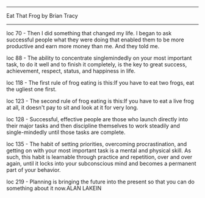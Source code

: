 ______________________________

  Eat That Frog
  by Brian Tracy
______________________________

 loc 70 - Then I did something that changed my life. I began to ask successful people what they were doing that enabled them to be more productive and earn more money than me. And they told me.

 loc 88 - The ability to concentrate singlemindedly on your most important task, to do it well and to finish it completely, is the key to great success, achievement, respect, status, and happiness in life.

 loc 118 - The first rule of frog eating is this:If you have to eat two frogs, eat the ugliest one first.

 loc 123 - The second rule of frog eating is this:If you have to eat a live frog at all, it doesn't pay to sit and look at it for very long.

 loc 128 - Successful, effective people are those who launch directly into their major tasks and then discipline themselves to work steadily and single-mindedly until those tasks are complete.

 loc 135 - The habit of setting priorities, overcoming procrastination, and getting on with your most important task is a mental and physical skill. As such, this habit is learnable through practice and repetition, over and over again, until it locks into your subconscious mind and becomes a permanent part of your behavior.

 loc 219 - Planning is bringing the future into the present so that you can do something about it now.ALAN LAKEIN

